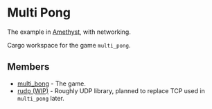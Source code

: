 # Multi Pong
The example in [Amethyst](https://github.com/amethyst/amethyst), with networking.

Cargo workspace for the game `multi_pong`.

## Members
- [multi_bong](./multi_pong/README.md) - The game.
- [rudp (WIP)](./rudp/README.md) - Roughly UDP library, planned to replace TCP used in `multi_pong` later.

